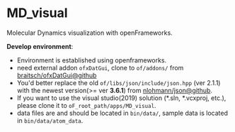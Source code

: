 # MD_visual
Molecular Dynamics visualization with openFrameworks.

**Develop environment**:
 - Environment is established using openframeworks.
 - need external addon `ofxDatGui`, clone to `of/addons/` from [braitsch/ofxDatGui@github](https://github.com/braitsch/ofxDatGui.git)
 - You'd better replace the old `of/libs/json/include/json.hpp` (ver 2.1.1) with the newest version(>= ver **3.6.1**) from [nlohmann/json@github](https://github.com/nlohmann/json).
 - If you want to use the visual studio(2019) solution (*.sln, *.vcxproj, etc.), please clone it to `oF_root_path/apps/MD_visual`.
 - data files are and should be located in `bin/data/`, sample data is located in `bin/data/atom_data`.
